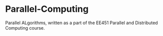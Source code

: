 # Parallel-Computing
Parallel ALgorithms, written as a part of the EE451 Parallel and Distributed Computing course. 

